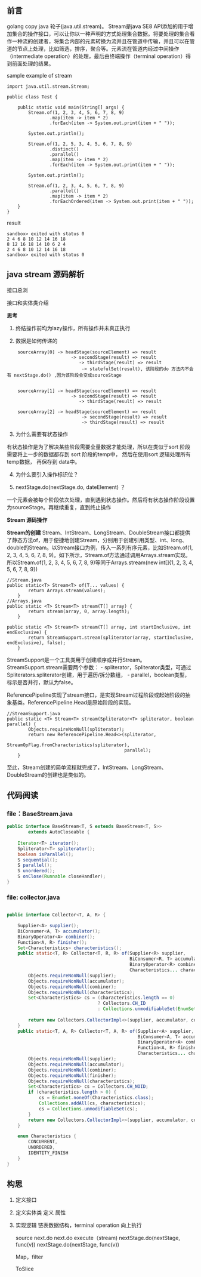 ## 前言
golang copy java 轮子(java.util.stream)。
Stream是java SE8 API添加的用于增加集合的操作接口，可以让你以一种声明的方式处理集合数据。将要处理的集合看作一种流的创建者，将集合内部的元素转换为流并且在管道中传输，并且可以在管道的节点上处理，比如筛选，排序，聚合等。元素流在管道内经过中间操作（intermediate operation）的处理，最后由终端操作（terminal operation）得到前面处理的结果。

sample example of stream
```
import java.util.stream.Stream;

public class Test {

    public static void main(String[] args) {
        Stream.of(1, 2, 3, 4, 5, 6, 7, 8, 9)
                .map(item -> item * 2)
                .forEach(item -> System.out.print(item + " "));

        System.out.println();

        Stream.of(1, 2, 5, 3, 4, 5, 6, 7, 8, 9)
                .distinct()
                .parallel()
                .map(item -> item * 2)
                .forEach(item -> System.out.print(item + " "));

        System.out.println();

        Stream.of(1, 2, 3, 4, 5, 6, 7, 8, 9)
                .parallel()
                .map(item -> item * 2)
                .forEachOrdered(item -> System.out.print(item + " "));
    }
}
```

result
```
sandbox> exited with status 0
2 4 6 8 10 12 14 16 18 
8 12 16 18 14 10 6 2 4 
2 4 6 8 10 12 14 16 18 
sandbox> exited with status 0
```

## java stream 源码解析
接口总浏


接口和实体类介绍


**思考**
1. 终结操作前均为lazy操作，所有操作并未真正执行
    
2. 数据是如何传递的
```
    sourceArray[0] -> headStage(sourceElement) => result
                        -> secondStage(result) => result
                           -> thirdStage(result) => result
                            -> statefulSet(result), 该阶段的do 方法内不会有 nextStage.do() ,因为该阶段会变成sourceStage


    sourceArray[1] -> headStage(sourceElement) => result
                        -> secondStage(result) => result
                           -> thirdStage(result) => result

    sourceArray[2] -> headStage(sourceElement) => result
                            -> secondStage(result) => result
                            -> thirdStage(result) => result
```

3. 为什么需要有状态操作

有状态操作是为了解决某些阶段需要全量数据才能处理，所以在类似于sort 阶段需要将上一步的数据都存到 sort 阶段的temp中，
然后在使用sort 逻辑处理所有temp数据， 再保存到 data中。

4. 为什么要引入操作标识位？

5. nextStage.do(nextStage.do, dateElement) ？

一个元素会被每个阶段依次处理，直到遇到状态操作。然后将有状态操作阶段设置为sourceStage。再继续重复，直到终止操作



**Stream 源码操作**

**Stream的创建**
Stream、IntStream、LongStream、DoubleStream接口都提供了静态方法of，用于便捷地创建Stream，分别用于创建引用类型、int、long、double的Stream。以Stream接口为例，传入一系列有序元素，比如Stream.of(1, 2, 3, 4, 5, 6, 7, 8, 9)。如下所示，Stream.of方法通过调用Arrays.stream实现。所以Stream.of(1, 2, 3, 4, 5, 6, 7, 8, 9)等同于Arrays.stream(new int[]{1, 2, 3, 4, 5, 6, 7, 8, 9})

```
//Stream.java
public static<T> Stream<T> of(T... values) {
        return Arrays.stream(values);
    }
//Arrays.java
public static <T> Stream<T> stream(T[] array) {
        return stream(array, 0, array.length);
    }

public static <T> Stream<T> stream(T[] array, int startInclusive, int endExclusive) {
        return StreamSupport.stream(spliterator(array, startInclusive, endExclusive), false);
    }
```

StreamSupport是一个工具类用于创建顺序或并行Stream。StreamSupport.stream需要两个参数： - spliterator，Spliterator类型，可通过Spliterators.spliterator创建，用于遍历/拆分数组， - parallel，boolean类型，标示是否并行，默认为false。

ReferencePipeline实现了stream接口，是实现Stream过程阶段或起始阶段的抽象基类。ReferencePipeline.Head是原始阶段的实现。

```
//StreamSupport.java
public static <T> Stream<T> stream(Spliterator<T> spliterator, boolean parallel) {
        Objects.requireNonNull(spliterator);
        return new ReferencePipeline.Head<>(spliterator,
                                            StreamOpFlag.fromCharacteristics(spliterator),
                                            parallel);
    }
```

至此，Stream创建的简单流程就完成了，IntStream、LongStream、DoubleStream的创建也是类似的。



## 代码阅读
### file：BaseStream.java
```java
public interface BaseStream<T, S extends BaseStream<T, S>>
        extends AutoCloseable {
    
    Iterator<T> iterator();
    Spliterator<T> spliterator();
    boolean isParallel();
    S sequential();
    S parallel();
    S unordered();
    S onClose(Runnable closeHandler);
}
```

### file: collector.java
```java

public interface Collector<T, A, R> {

    Supplier<A> supplier();
    BiConsumer<A, T> accumulator();
    BinaryOperator<A> combiner();
    Function<A, R> finisher();
    Set<Characteristics> characteristics();
    public static<T, R> Collector<T, R, R> of(Supplier<R> supplier,
                                              BiConsumer<R, T> accumulator,
                                              BinaryOperator<R> combiner,
                                              Characteristics... characteristics) {
        Objects.requireNonNull(supplier);
        Objects.requireNonNull(accumulator);
        Objects.requireNonNull(combiner);
        Objects.requireNonNull(characteristics);
        Set<Characteristics> cs = (characteristics.length == 0)
                                  ? Collectors.CH_ID
                                  : Collections.unmodifiableSet(EnumSet.of(Collector.Characteristics.IDENTITY_FINISH,
                                                                           characteristics));
        return new Collectors.CollectorImpl<>(supplier, accumulator, combiner, cs);
    }
    public static<T, A, R> Collector<T, A, R> of(Supplier<A> supplier,
                                                 BiConsumer<A, T> accumulator,
                                                 BinaryOperator<A> combiner,
                                                 Function<A, R> finisher,
                                                 Characteristics... characteristics) {
        Objects.requireNonNull(supplier);
        Objects.requireNonNull(accumulator);
        Objects.requireNonNull(combiner);
        Objects.requireNonNull(finisher);
        Objects.requireNonNull(characteristics);
        Set<Characteristics> cs = Collectors.CH_NOID;
        if (characteristics.length > 0) {
            cs = EnumSet.noneOf(Characteristics.class);
            Collections.addAll(cs, characteristics);
            cs = Collections.unmodifiableSet(cs);
        }
        return new Collectors.CollectorImpl<>(supplier, accumulator, combiner, finisher, cs);
    }

    enum Characteristics {
        CONCURRENT,
        UNORDERED,
        IDENTITY_FINISH
    }
}
```



## 构思
1. 定义接口
2. 定义实体类
    定义 属性

3. 实现逻辑
    链表数据结构，terminal operation 向上执行

    source
        next.do
            next.do
    execute（stream)
    nextStage.do(nextStage, func(v))
        nextStage.do(nextStage, func(v))

    Map，filter

    ToSlice
